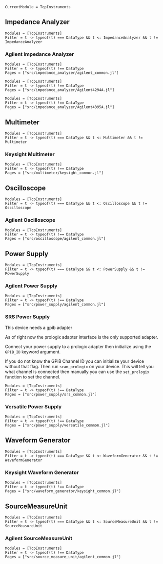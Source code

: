 ```@meta
CurrentModule = TcpInstruments
```

## Impedance Analyzer
```@autodocs
Modules = [TcpInstruments]
Filter = t -> typeof(t) === DataType && t <: ImpedanceAnalyzer && t != ImpedanceAnalyzer
```


### Agilent Impedance Analyzer
```@autodocs
Modules = [TcpInstruments]
Filter = t -> typeof(t) !== DataType
Pages = ["src/impedance_analyzer/agilent_common.jl"]
```
```@autodocs
Modules = [TcpInstruments]
Filter = t -> typeof(t) !== DataType
Pages = ["src/impedance_analyzer/Agilent4294A.jl"]
```
```@autodocs
Modules = [TcpInstruments]
Filter = t -> typeof(t) !== DataType
Pages = ["src/impedance_analyzer/Agilent4395A.jl"]
```


## Multimeter
```@autodocs
Modules = [TcpInstruments]
Filter = t -> typeof(t) === DataType && t <: Multimeter && t != Multimeter
```

### Keysight Multimeter
```@autodocs
Modules = [TcpInstruments]
Filter = t -> typeof(t) !== DataType
Pages = ["src/multimeter/keysight_common.jl"]
```


## Oscilloscope
```@autodocs
Modules = [TcpInstruments]
Filter = t -> typeof(t) === DataType && t <: Oscilloscope && t != Oscilloscope
```


### Agilent Oscilloscope
```@autodocs
Modules = [TcpInstruments]
Filter = t -> typeof(t) !== DataType
Pages = ["src/oscilloscope/agilent_common.jl"]
```


## Power Supply
```@autodocs
Modules = [TcpInstruments]
Filter = t -> typeof(t) === DataType && t <: PowerSupply && t != PowerSupply
```

### Agilent Power Supply
```@autodocs
Modules = [TcpInstruments]
Filter = t -> typeof(t) !== DataType
Pages = ["src/power_supply/agilent_common.jl"]
```

### SRS Power Supply
This device needs a gpib adapter

As of right now the prologix adapter interface is the only
supported adapter.

Connect your power supply to a prologix adapter then
initialize using the `GPIB_ID` keyword argument.

If you do not know the GPIB Channel ID you can initialize
your device without that flag. Then run `scan_prologix` on
your device. This will tell you what channel is connected
then manually you can use the `set_prologix` function to
set the channel.

```@autodocs
Modules = [TcpInstruments]
Filter = t -> typeof(t) !== DataType
Pages = ["src/power_supply/srs_common.jl"]
```

### Versatile Power Supply
```@autodocs
Modules = [TcpInstruments]
Filter = t -> typeof(t) !== DataType
Pages = ["src/power_supply/versatile_common.jl"]
```


## Waveform Generator
```@autodocs
Modules = [TcpInstruments]
Filter = t -> typeof(t) === DataType && t <: WaveformGenerator && t != WaveformGenerator
```

### Keysight Waveform Generator
```@autodocs
Modules = [TcpInstruments]
Filter = t -> typeof(t) !== DataType
Pages = ["src/waveform_generator/keysight_common.jl"]
```

## SourceMeasureUnit
```@autodocs
Modules = [TcpInstruments]
Filter = t -> typeof(t) === DataType && t <: SourceMeasureUnit && t != SourceMeasureUnit
```

### Agilent SourceMeasureUnit
```@autodocs
Modules = [TcpInstruments]
Filter = t -> typeof(t) !== DataType
Pages = ["src/source_measure_unit/agilent_common.jl"]
```
